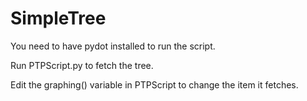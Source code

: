 # SimpleTree

You need to have pydot installed to run the script.

Run PTPScript.py to fetch the tree.

Edit the graphing() variable in PTPScript to change the item it fetches.
